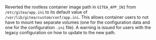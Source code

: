 Reverted the rootless container image path in `GITEA_APP_INI` from
`/etc/gitea/app.ini` to its default value of
`/var/lib/gitea/custom/conf/app.ini`. This allows container users to not have
to mount two separate volumes (one for the configuration data and one for the
configuration `.ini` file). A warning is issued for users with the legacy
configuration on how to update to the new path.
